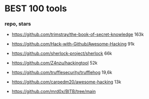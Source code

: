 # BEST 100 tools

### repo, stars
- https://github.com/trimstray/the-book-of-secret-knowledge     163k 
- https://github.com/Hack-with-Github/Awesome-Hacking           91k
- https://github.com/sherlock-project/sherlock                  66k
- https://github.com/Z4nzu/hackingtool                          52k 

- https://github.com/trufflesecurity/trufflehog                 19,6k

- https://github.com/carpedm20/awesome-hacking                  13k


- https://github.com/mrd0x/BITB/tree/main